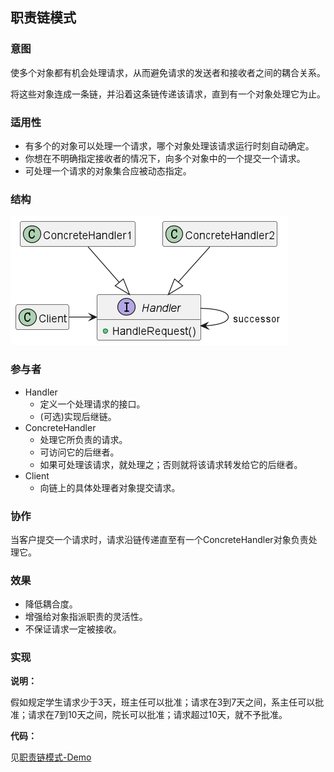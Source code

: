 ## 职责链模式

### 意图

使多个对象都有机会处理请求，从而避免请求的发送者和接收者之间的耦合关系。

将这些对象连成一条链，并沿着这条链传递该请求，直到有一个对象处理它为止。

### 适用性

* 有多个的对象可以处理一个请求，哪个对象处理该请求运行时刻自动确定。
* 你想在不明确指定接收者的情况下，向多个对象中的一个提交一个请求。
* 可处理一个请求的对象集合应被动态指定。

### 结构

![](../img/职责链模式-结构图.png)

### 参与者

* Handler 
    * 定义一个处理请求的接口。
    * (可选)实现后继链。
* ConcreteHandler
    * 处理它所负责的请求。
    * 可访问它的后继者。
    * 如果可处理该请求，就处理之；否则就将该请求转发给它的后继者。
* Client
    * 向链上的具体处理者对象提交请求。

### 协作

当客户提交一个请求时，请求沿链传递直至有一个ConcreteHandler对象负责处理它。

### 效果

* 降低耦合度。
* 增强给对象指派职责的灵活性。
* 不保证请求一定被接收。

### 实现

**说明：**

假如规定学生请求少于3天，班主任可以批准；请求在3到7天之间，系主任可以批准；请求在7到10天之间，院长可以批准；请求超过10天，就不予批准。

**代码：**

见[职责链模式-Demo](ChainOfResponsibility)